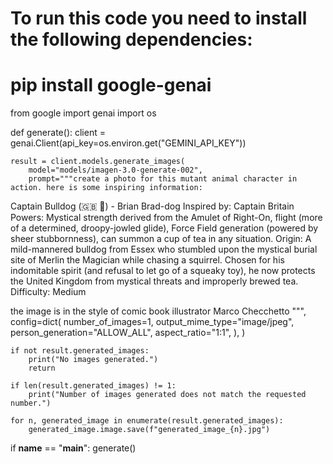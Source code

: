 # To run this code you need to install the following dependencies:
# pip install google-genai

from google import genai
import os

def generate():
    client = genai.Client(api_key=os.environ.get("GEMINI_API_KEY"))

    result = client.models.generate_images(
        model="models/imagen-3.0-generate-002",
        prompt="""create a photo for this mutant animal character in action. here is some inspiring information:

Captain Bulldog (🇬🇧 🐶) - Brian Brad-dog
Inspired by: Captain Britain
Powers: Mystical strength derived from the Amulet of Right-On, flight (more of a determined, droopy-jowled glide), Force Field generation (powered by sheer stubbornness), can summon a cup of tea in any situation.
Origin: A mild-mannered bulldog from Essex who stumbled upon the mystical burial site of Merlin the Magician while chasing a squirrel. Chosen for his indomitable spirit (and refusal to let go of a squeaky toy), he now protects the United Kingdom from mystical threats and improperly brewed tea.
Difficulty: Medium


the image is in the style of comic book illustrator Marco Checchetto
""",
        config=dict(
            number_of_images=1,
            output_mime_type="image/jpeg",
            person_generation="ALLOW_ALL",
            aspect_ratio="1:1",
        ),
    )

    if not result.generated_images:
        print("No images generated.")
        return

    if len(result.generated_images) != 1:
        print("Number of images generated does not match the requested number.")

    for n, generated_image in enumerate(result.generated_images):
        generated_image.image.save(f"generated_image_{n}.jpg")


if __name__ == "__main__":
    generate()
